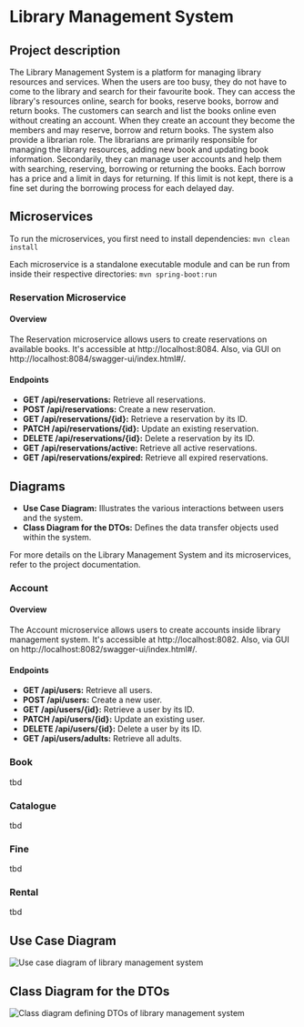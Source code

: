 # Library Management System

## Project description

The Library Management System is a platform for managing library resources and services.
When the users are too busy, they do not have to come to the library and search for their favourite book.
They can access the library's resources online, search for books, reserve books, borrow and return books.
The customers can search and list the books online even without creating an account.
When they create an account they become the members and may reserve, borrow and return books.
The system also provide a librarian role.
The librarians are primarily responsible for managing the library resources, adding new book and updating book
information.
Secondarily, they can manage user accounts and help them with searching, reserving, borrowing or returning the books.
Each borrow has a price and a limit in days for returning.
If this limit is not kept, there is a fine set during the borrowing process for each delayed day.

## Microservices

To run the microservices, you first need to install dependencies:
```mvn clean install```

Each microservice is a standalone executable module and can be run from inside their respective
directories: ```mvn spring-boot:run```

### Reservation Microservice

#### Overview

The Reservation microservice allows users to create reservations on available books.
It's accessible at http://localhost:8084. Also, via GUI on http://localhost:8084/swagger-ui/index.html#/.

#### Endpoints

- **GET /api/reservations:** Retrieve all reservations.
- **POST /api/reservations:** Create a new reservation.
- **GET /api/reservations/{id}:** Retrieve a reservation by its ID.
- **PATCH /api/reservations/{id}:** Update an existing reservation.
- **DELETE /api/reservations/{id}:** Delete a reservation by its ID.
- **GET /api/reservations/active:** Retrieve all active reservations.
- **GET /api/reservations/expired:** Retrieve all expired reservations.

## Diagrams

- **Use Case Diagram:** Illustrates the various interactions between users and the system.
- **Class Diagram for the DTOs:** Defines the data transfer objects used within the system.

For more details on the Library Management System and its microservices, refer to the project documentation.

### Account

#### Overview

The Account microservice allows users to create accounts inside library management system.
It's accessible at http://localhost:8082. Also, via GUI on http://localhost:8082/swagger-ui/index.html#/.

#### Endpoints

- **GET /api/users:** Retrieve all users.
- **POST /api/users:** Create a new user.
- **GET /api/users/{id}:** Retrieve a user by its ID.
- **PATCH /api/users/{id}:** Update an existing user.
- **DELETE /api/users/{id}:** Delete a user by its ID.
- **GET /api/users/adults:** Retrieve all adults.
### Book

tbd

### Catalogue

tbd

### Fine

tbd

### Rental

tbd

## Use Case Diagram

![](./puml/useCaseDiagram.png "Use case diagram of library management system")

## Class Diagram for the DTOs

![](./puml/classDiagram.png "Class diagram defining DTOs of library management system")





